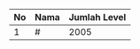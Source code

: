 | No | Nama            | Jumlah Level |
|----|-----------------|--------------|
| 1  | #    |    2005        |

